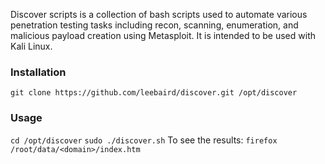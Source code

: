 Discover scripts is a collection of bash scripts used to automate various penetration testing tasks including recon, scanning, enumeration, and malicious payload creation using Metasploit. It is intended to be used with Kali Linux.

### Installation
`git clone https://github.com/leebaird/discover.git /opt/discover`

### Usage
`cd /opt/discover`
`sudo ./discover.sh`
To see the results:
`firefox /root/data/<domain>/index.htm`